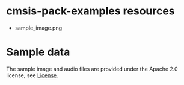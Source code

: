 # cmsis-pack-examples resources

* sample_image.png

# Sample data

The sample image and audio files are provided under the Apache 2.0 license, see [License](../LICENSE).
